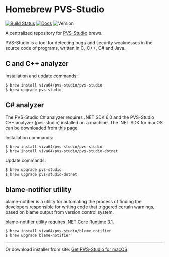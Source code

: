 Homebrew PVS-Studio
=====================
[![Build Status](https://travis-ci.org/viva64/homebrew-pvs-studio.svg?branch=master)](https://travis-ci.org/viva64/homebrew-pvs-studio) [![Docs](	https://img.shields.io/readthedocs/pip.svg)](https://pvs-studio.com/en/docs/manual/0036/) ![Version](https://img.shields.io/badge/os%20x-10.13%2B-green.svg)

A centralized repository for [PVS-Studio](https://pvs-studio.com/en/pvs-studio/) brews.

PVS-Studio is a tool for detecting bugs and security weaknesses in the source code of programs, written in C, C++, C# and Java.

## C and C++ analyzer

Installation and update commands:

```
$ brew install viva64/pvs-studio/pvs-studio
$ brew upgrade pvs-studio
```
## C# analyzer

The PVS-Studio C# analyzer requires .NET SDK 6.0 and the PVS-Studio C++ analyzer (pvs-studio) installed on a machine. 
The .NET SDK for macOS can be downloaded from [this page](https://dotnet.microsoft.com/download/dotnet/6.0).

Installation commands:

```
$ brew install viva64/pvs-studio/pvs-studio
$ brew install viva64/pvs-studio/pvs-studio-dotnet
```

Update commands:

```
$ brew upgrade pvs-studio
$ brew upgrade pvs-studio-dotnet
```

## blame-notifier utility

blame-notifier is a utility for automating the process of finding the developers responsible for writing code that triggered certain warnings, based on blame output from version control system.

blame-notifier utility requires [.NET Core Runtime 3.1](https://dotnet.microsoft.com/download/dotnet-core/3.1).

```
$ brew install viva64/pvs-studio/blame-notifier
$ brew upgrade blame-notifier
```

---

Or download installer from site: [Get PVS-Studio for macOS](https://pvs-studio.com/en/pvs-studio/download/) 
